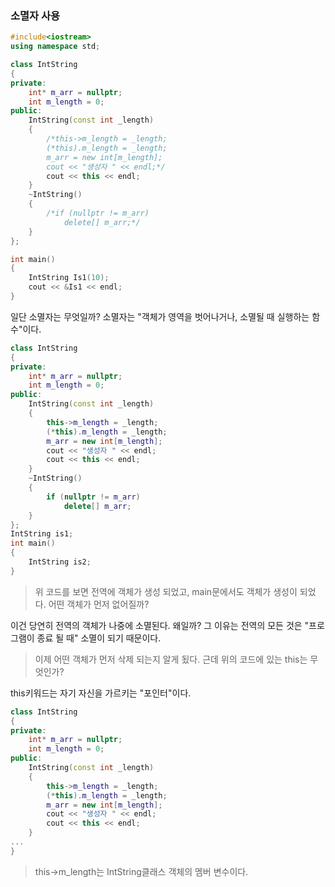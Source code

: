 ### 소멸자 사용
```cpp
#include<iostream>
using namespace std;

class IntString
{
private:
	int* m_arr = nullptr;
	int m_length = 0;
public:
	IntString(const int _length)
	{
		/*this->m_length = _length;
		(*this).m_length = _length;
		m_arr = new int[m_length];
		cout << "생성자 " << endl;*/
		cout << this << endl;
	}
	~IntString()
	{
		/*if (nullptr != m_arr)
			delete[] m_arr;*/
	}
};

int main()
{
	IntString Is1(10);
	cout << &Is1 << endl;
}
```
일단 소멸자는 무엇일까?
소멸자는 "객체가 영역을 벗어나거나, 소멸될 때 실행하는 함수"이다.
```cpp
class IntString
{
private:
	int* m_arr = nullptr;
	int m_length = 0;
public:
	IntString(const int _length)
	{
		this->m_length = _length;
		(*this).m_length = _length;
		m_arr = new int[m_length];
		cout << "생성자 " << endl;
		cout << this << endl;
	}
	~IntString()
	{
		if (nullptr != m_arr)
			delete[] m_arr;
	}
};
IntString is1;
int main()
{
	IntString is2;
}
```
>위 코드를 보면 전역에 객체가 생성 되었고, main문에서도 객체가 생성이 되었다.
>어떤 객체가 먼저 없어질까?

이건 당연히 전역의 객체가 나중에 소멸된다.
왜일까?
그 이유는 전역의 모든 것은 "프로그램이 종료 될 때" 소멸이 되기 때문이다.
>이제 어떤 객체가 먼저 삭제 되는지 알게 됬다.
>근데 위의 코드에 있는 this는 무엇인가?

this키워드는 자기 자신을 가르키는 "포인터"이다.
```cpp
class IntString
{
private:
	int* m_arr = nullptr;
	int m_length = 0;
public:
	IntString(const int _length)
	{
		this->m_length = _length;
		(*this).m_length = _length;
		m_arr = new int[m_length];
		cout << "생성자 " << endl;
		cout << this << endl;
	}
...
}
```
>this->m_length는 IntString클래스 객체의 멤버 변수이다.
